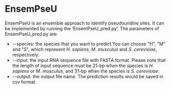 # EnsemPseU
EnsemPseU is an ensemble approach to identify pseudouridine sites. It can be implemented by running the ‘EnsemPseU_pred.py’. 
The parameters of EnsemPseU_pred.py are:
* --species: the species that you want to predict.You can choose "H", "M" and "S", which represent *H. sapiens*, *M. musculus* and                          *S. cerevisiae*, respectively.
* --input: the input RNA sequence file with FASTA format. Please note that the length of input sequence must be 21-bp when the 
         species is *H. sapiens* or *M. musculus*, and 31-bp when the species is *S. cerevisiae*.
* --output: the output file name. The prediction results would be saved in csv format.
